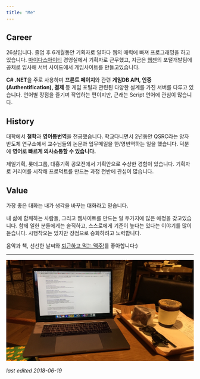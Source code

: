 ```yaml
---
title: "Me"
---
```



## Career

26살입니다. 졸업 후 6개월동안 기획자로 일하다 웹의 매력에 빠져 프로그래밍을 하고있습니다. [마이다스아이티](http://www.midasit.com/) 경영실에서 기획자로 근무했고, 지금은 [웹젠](http://company.webzen.com)의 포털개발팀에 공채로 입사해 서버 사이드에서 게임사이트를 만들고있습니다.

**C# .NET**을 주로 사용하며 **프론트 페이지**와 관련 **게임DB API, 인증(Authentification), 결제** 등 게임 포털과 관련된 다양한 설계를 가진 서버를 다루고 있습니다. 언어별 장점을 즐기며 작업하는 편이지만, 근래는 Script 언어에 관심이 많습니다. 


## History

대학에서 **철학**과 **영어통번역**을 전공했습니다. 학교다니면서 2년동안 QSRC라는 양자 반도체 연구소에서 교수님들의 논문과 업무메일을 한/영번역하는 일을 했습니다. 덕분에 **영어로 빠르게 의사소통할 수 있습니다.** 

제일기획, 롯데그룹, 대홍기획 공모전에서 기획안으로 수상한 경험이 있습니다. 기획자로 커리어를 시작해 프로덕트를 만드는 과정 전반에 관심이 많습니다.


## Value

가장 좋은 대화는 내가 생각을 바꾸는 대화라고 믿습니다.

내 삶에 함께하는 사람들, 그리고 웹사이트를 만드는 일 두가지에 많은 애정을 갖고있습니다. 함께 일한 분들에게는 솔직하고, 스스로에게 기준이 높다는 있다는 이야기를 많이 듣습니다. 시행착오는 있지만 장점으로 승화하려고 노력합니다.

음악과 책, 선선한 날씨와 <u>퇴근하고 먹는 맥주!</u>를 좋아합니다:)

---------------

![laptop with coffee](/img/061901.png)

_last edited 2018-06-19_